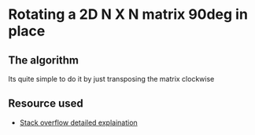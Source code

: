 # Rotating a 2D N X N matrix 90deg in place
## The algorithm
Its quite simple to do it by just transposing the matrix clockwise
## Resource used
* [Stack overflow detailed explaination](https://stackoverflow.com/questions/42519/how-do-you-rotate-a-two-dimensional-array/#answers)
